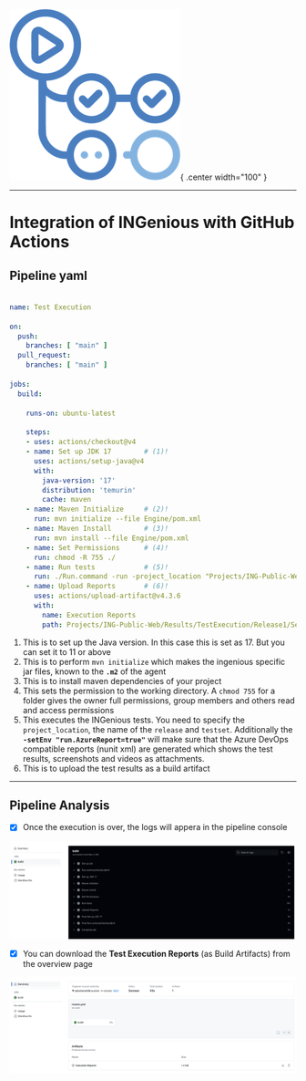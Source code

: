 ![GitHub Actions](../img/cicd/githubActions.png){ .center width="100" }

---- 

# Integration of INGenious with GitHub Actions 

## **Pipeline yaml**

```{.yaml .copy}

name: Test Execution

on:
  push:
    branches: [ "main" ]
  pull_request:
    branches: [ "main" ]

jobs:
  build:

    runs-on: ubuntu-latest

    steps:
    - uses: actions/checkout@v4
    - name: Set up JDK 17        # (1)!
      uses: actions/setup-java@v4 
      with:
        java-version: '17'
        distribution: 'temurin'
        cache: maven
    - name: Maven Initialize     # (2)!
      run: mvn initialize --file Engine/pom.xml
    - name: Maven Install        # (3)!
      run: mvn install --file Engine/pom.xml
    - name: Set Permissions      # (4)!
      run: chmod -R 755 ./
    - name: Run tests            # (5)!
      run: ./Run.command -run -project_location "Projects/ING-Public-Web" -release "Release1" -testset "Set1"
    - name: Upload Reports       # (6)!
      uses: actions/upload-artifact@v4.3.6
      with:
        name: Execution Reports
        path: Projects/ING-Public-Web/Results/TestExecution/Release1/Set1/Latest
```
 
 1. This is to set up the Java version. In this case this is set as 17. But you can set it to 11 or above 
 2. This is to perform `mvn initialize` which makes the ingenious specific jar files, known to the **`.m2`** of the agent
 3. This is to install maven dependencies of your project
 4. This sets the permission to the working directory. A `chmod 755` for a folder gives the owner full permissions, group members and others read and access permissions
 5. This executes the INGenious tests. You need to specify the `project_location`, the name of the `release` and `testset`. Additionally the **`-setEnv "run.AzureReport=true"`** will make sure that the Azure DevOps compatible reports (nunit xml) are generated which shows the test results, screenshots and videos as attachments.
 6. This is to upload the test results as a build artifact

----

## **Pipeline Analysis**

 * [x] Once the execution is over, the logs will appera in the pipeline console

  ![report](../img/cicd/githubactions1.png "Report")

 * [x] You can download the **Test Execution Reports** (as Build Artifacts) from the overview page

  ![report](../img/cicd/githubactions2.png "Report") 

